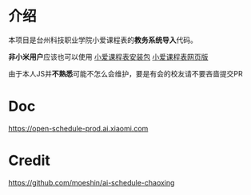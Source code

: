# 介绍
本项目是台州科技职业学院小爱课程表的**教务系统导入**代码。

**非小米用户**应该也可以使用
[小爱课程表安装包](https://sittymin.lanzouj.com/iZb5h1drvrfa)
[小爱课程表网页版](https://i.ai.mi.com/h5/precache/ai-schedule/)

由于本人JS并**不熟悉**可能不怎么会维护，要是有会的校友请不要吝啬提交PR

# Doc
https://open-schedule-prod.ai.xiaomi.com

# Credit
https://github.com/moeshin/ai-schedule-chaoxing
